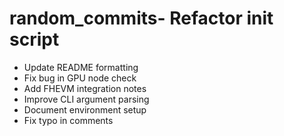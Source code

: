 # random_commits- Refactor init script
- Update README formatting
- Fix bug in GPU node check
- Add FHEVM integration notes
- Improve CLI argument parsing
- Document environment setup
- Fix typo in comments
